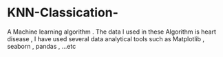 # KNN-Classication-
A Machine learning algorithm . The data I used in these Algorithm is heart disease , I have used several data analytical tools such as Matplotlib , seaborn , pandas , ...etc 
